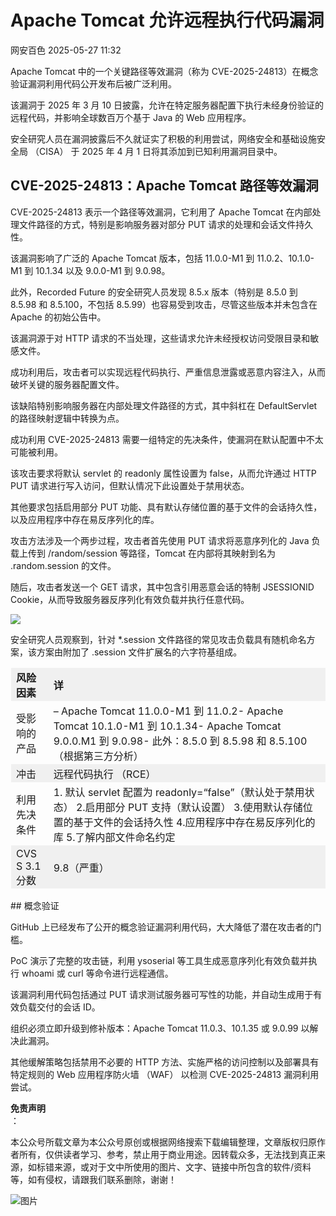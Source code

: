 #  Apache Tomcat 允许远程执行代码漏洞   
 网安百色   2025-05-27 11:32  
  
Apache Tomcat 中的一个关键路径等效漏洞（称为 CVE-2025-24813）在概念验证漏洞利用代码公开发布后被广泛利用。  
  
该漏洞于 2025 年 3 月 10 日披露，允许在特定服务器配置下执行未经身份验证的远程代码，并影响全球数百万个基于 Java 的 Web 应用程序。  
  
安全研究人员在漏洞披露后不久就证实了积极的利用尝试，网络安全和基础设施安全局 （CISA） 于 2025 年 4 月 1 日将其添加到已知利用漏洞目录中。  
## CVE-2025-24813：Apache Tomcat 路径等效漏洞  
  
CVE-2025-24813 表示一个路径等效漏洞，它利用了 Apache Tomcat 在内部处理文件路径的方式，特别是影响服务器对部分 PUT 请求的处理和会话文件持久性。  
  
该漏洞影响了广泛的 Apache Tomcat 版本，包括 11.0.0-M1 到 11.0.2、10.1.0-M1 到 10.1.34 以及 9.0.0-M1 到 9.0.98。  
  
此外，Recorded Future 的安全研究人员发现 8.5.x 版本（特别是 8.5.0 到 8.5.98 和 8.5.100，不包括 8.5.99）也容易受到攻击，尽管这些版本并未包含在 Apache 的初始公告中。  
  
该漏洞源于对 HTTP 请求的不当处理，这些请求允许未经授权访问受限目录和敏感文件。  
  
成功利用后，攻击者可以实现远程代码执行、严重信息泄露或恶意内容注入，从而破坏关键的服务器配置文件。  
  
该缺陷特别影响服务器在内部处理文件路径的方式，其中斜杠在 DefaultServlet 的路径映射逻辑中转换为点。  
  
成功利用 CVE-2025-24813 需要一组特定的先决条件，使漏洞在默认配置中不太可能被利用。  
  
该攻击要求将默认 servlet 的 readonly 属性设置为 false，从而允许通过 HTTP PUT 请求进行写入访问，但默认情况下此设置处于禁用状态。  
  
其他要求包括启用部分 PUT 功能、具有默认存储位置的基于文件的会话持久性，以及应用程序中存在易反序列化的库。  
  
攻击方法涉及一个两步过程，攻击者首先使用 PUT 请求将恶意序列化的 Java 负载上传到 /random/session 等路径，Tomcat 在内部将其映射到名为 .random.session 的文件。  
  
随后，攻击者发送一个 GET 请求，其中包含引用恶意会话的特制 JSESSIONID Cookie，从而导致服务器反序列化有效负载并执行任意代码。  
  
  
![](https://mmbiz.qpic.cn/mmbiz_png/1QIbxKfhZo6RCdcUP6h79lk8gl6oesdUeQC1QnU74jjS8htehODd3Vtg0bfpyAtodd0hBY6XzNtcd3cjOFhI2Q/640?wx_fmt=png&from=appmsg "")  
  
  
  
安全研究人员观察到，针对 *.session 文件路径的常见攻击负载具有随机命名方案，该方案由附加了 .session 文件扩展名的六字符基组成。  
  
<table><tbody><tr style="box-sizing: border-box;background-color: rgb(240, 240, 240);"><td style="box-sizing: border-box;padding: 2px 8px;border: 1px solid rgba(0, 0, 0, 0);word-break: break-word;"><strong msttexthash="14330498" msthash="76" style="box-sizing: border-box;font-weight: bold;"><span leaf="">风险因素</span></strong></td><td style="box-sizing: border-box;padding: 2px 8px;border: 1px solid rgba(0, 0, 0, 0);word-break: break-word;"><strong msttexthash="3259074" msthash="77" style="box-sizing: border-box;font-weight: bold;"><span leaf="">详</span></strong></td></tr><tr style="box-sizing: border-box;"><td style="box-sizing: border-box;padding: 2px 8px;border: 1px solid rgba(0, 0, 0, 0);word-break: break-word;"><section><span leaf="">受影响的产品</span></section></td><td style="box-sizing: border-box;padding: 2px 8px;border: 1px solid rgba(0, 0, 0, 0);word-break: break-word;"><section><span leaf="">– Apache Tomcat 11.0.0-M1 到 11.0.2- Apache Tomcat 10.1.0-M1 到 10.1.34- Apache Tomcat 9.0.0.M1 到 9.0.98- 此外：8.5.0 到 8.5.98 和 8.5.100（根据第三方分析）</span></section></td></tr><tr style="box-sizing: border-box;background-color: rgb(240, 240, 240);"><td style="box-sizing: border-box;padding: 2px 8px;border: 1px solid rgba(0, 0, 0, 0);word-break: break-word;"><section><span leaf="">冲击</span></section></td><td style="box-sizing: border-box;padding: 2px 8px;border: 1px solid rgba(0, 0, 0, 0);word-break: break-word;"><section><span leaf="">远程代码执行 （RCE）</span></section></td></tr><tr style="box-sizing: border-box;"><td style="box-sizing: border-box;padding: 2px 8px;border: 1px solid rgba(0, 0, 0, 0);word-break: break-word;"><section><span leaf="">利用先决条件</span></section></td><td style="box-sizing: border-box;padding: 2px 8px;border: 1px solid rgba(0, 0, 0, 0);word-break: break-word;"><section><span leaf="">1. 默认 servlet 配置为 readonly=“false”（默认处于禁用状态） 2.启用部分 PUT 支持（默认设置） 3.使用默认存储位置的基于文件的会话持久性 4.应用程序中存在易反序列化的库 5.了解内部文件命名约定</span></section></td></tr><tr style="box-sizing: border-box;background-color: rgb(240, 240, 240);"><td style="box-sizing: border-box;padding: 2px 8px;border: 1px solid rgba(0, 0, 0, 0);word-break: break-word;"><section><span leaf="">CVSS 3.1 分数</span></section></td><td style="box-sizing: border-box;padding: 2px 8px;border: 1px solid rgba(0, 0, 0, 0);word-break: break-word;"><section><span leaf="">9.8（严重）</span></section></td></tr></tbody></table>## 概念验证  
  
GitHub 上已经发布了公开的概念验证漏洞利用代码，大大降低了潜在攻击者的门槛。  
  
PoC 演示了完整的攻击链，利用 ysoserial 等工具生成恶意序列化有效负载并执行 whoami 或 curl 等命令进行远程通信。  
  
该漏洞利用代码包括通过 PUT 请求测试服务器可写性的功能，并自动生成用于有效负载交付的会话 ID。  
  
组织必须立即升级到修补版本：Apache Tomcat 11.0.3、10.1.35 或 9.0.99 以解决此漏洞。  
  
其他缓解策略包括禁用不必要的 HTTP 方法、实施严格的访问控制以及部署具有特定规则的 Web 应用程序防火墙 （WAF） 以检测 CVE-2025-24813 漏洞利用尝试。  
  
**免责声明**  
：  
  
本公众号所载文章为本公众号原创或根据网络搜索下载编辑整理，文章版权归原作者所有，仅供读者学习、参考，禁止用于商业用途。因转载众多，无法找到真正来源，如标错来源，或对于文中所使用的图片、文字、链接中所包含的软件/资料等，如有侵权，请跟我们联系删除，谢谢！  
  
![图片](https://mmbiz.qpic.cn/mmbiz_jpg/1QIbxKfhZo5lNbibXUkeIxDGJmD2Md5vKicbNtIkdNvibicL87FjAOqGicuxcgBuRjjolLcGDOnfhMdykXibWuH6DV1g/640?wx_fmt=other&from=appmsg&wxfrom=5&wx_lazy=1&wx_co=1&tp=webp "")  
  
